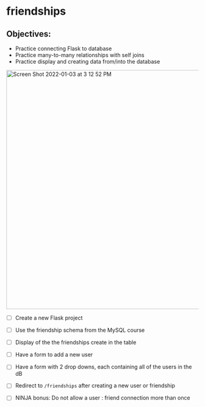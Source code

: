 # friendships

## Objectives:

- Practice connecting Flask to database
- Practice many-to-many relationships with self joins
- Practice display and creating data from/into the database

<img width="625" alt="Screen Shot 2022-01-03 at 3 12 52 PM" src="https://user-images.githubusercontent.com/92617960/147986230-c366f644-917e-475c-b8c1-5d7081537dd1.png">

- [ ] Create a new Flask project

- [ ] Use the friendship schema from the MySQL course

- [ ] Display of the the friendships create in the table

- [ ] Have a form to add a new user

- [ ] Have a form with 2 drop downs, each containing all of the users in the dB

- [ ] Redirect to `/friendships` after creating a new user or friendship

- [ ] NINJA bonus: Do not allow a user : friend connection more than once
